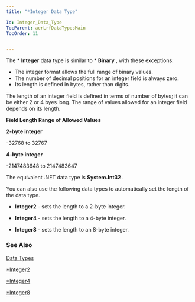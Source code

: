 ```yaml
---
title: "*Integer Data Type"

Id: Integer_Data_Type
TocParent: aerLrfDataTypesMain
TocOrder: 11


---
```


The * **Integer** data type is similar to * **Binary** , with these exceptions: 

- The integer format allows the full range of binary values.
- The number of decimal positions for an integer field is always zero.
- Its length is defined in bytes, rather than digits.

The length of an integer field is defined in terms of number of bytes; it can be either 2 or 4 byes long. The range of values allowed for an integer field depends on its length. 

**Field Length Range of Allowed Values** 

**2-byte integer** 

-32768 to 32767 

**4-byte integer** 

-2147483648 to 2147483647 

The equivalent .NET data type is **System.Int32** .

You can also use the following data types to automatically set the length of the data type. 

* **Integer2** - sets the length to a 2-byte integer.

* **Integer4** - sets the length to a 4-byte integer.

* **Integer8** - sets the length to an 8-byte integer.

### See Also
[Data Types](ecrLrfDataTypesMain.html)

[*Integer2](Integer2_data_type.html)

[*Integer4](Integer4_Data_Type.html)

[*Integer8](Integer8_Data_Type.html) 
